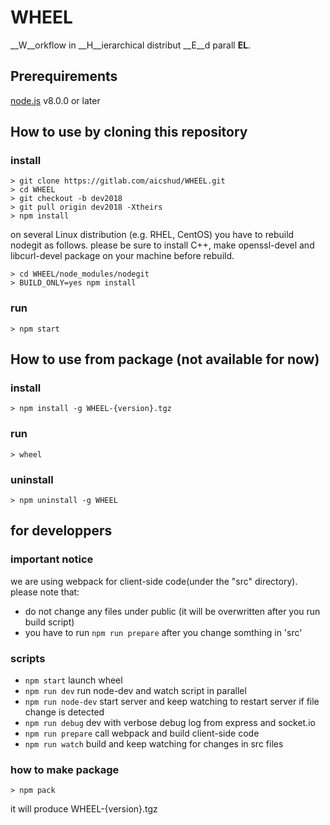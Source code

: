 # WHEEL
__W__orkflow in __H__ierarchical distribut __E__d parall __EL__.

## Prerequirements
[node.js](https://nodejs.org/en/) v8.0.0 or later

## How to use by cloning this repository
### install
```
> git clone https://gitlab.com/aicshud/WHEEL.git
> cd WHEEL
> git checkout -b dev2018
> git pull origin dev2018 -Xtheirs
> npm install
```

on several Linux distribution (e.g. RHEL, CentOS) you have to rebuild nodegit as follows.
please be sure to install C++, make openssl-devel and libcurl-devel package on your machine before rebuild.
```
> cd WHEEL/node_modules/nodegit
> BUILD_ONLY=yes npm install
```


### run
```
> npm start
```
## How to use from package (not available for now)
### install
```
> npm install -g WHEEL-{version}.tgz
```

### run
```
> wheel
```

### uninstall
```
> npm uninstall -g WHEEL
```

## for developpers
### important notice
we are using webpack for client-side code(under the "src" directory).
please note that:

 - do not change any files under public (it will be overwritten after you run build script)
 - you have to run `npm run prepare` after you change somthing in 'src'

### scripts

- `npm start` launch wheel
- `npm run dev` run node-dev and watch script in parallel
- `npm run node-dev`   start server and keep watching to restart server if file change is detected
- `npm run debug` dev with verbose debug log from express and socket.io
- `npm run prepare` call webpack and build client-side code
- `npm run watch` build and keep watching for changes in src files

### how to make package
```
> npm pack
```
it will produce WHEEL-{version}.tgz

